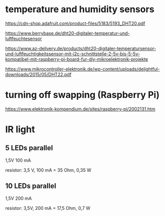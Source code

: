 # temperature and humidity sensors

https://cdn-shop.adafruit.com/product-files/5183/5193_DHT20.pdf

https://www.berrybase.de/dht20-digitaler-temperatur-und-luftfeuchtesensor

https://www.az-delivery.de/products/dht20-digitaler-temperatursensor-und-luftfeuchtigkeitssensor-mit-i2c-schnittstelle-2-5v-bis-5-5v-kompatibel-mit-raspberry-pi-board-fur-diy-mikroelektronik-projekte

https://www.mikrocontroller-elektronik.de/wp-content/uploads/delightful-downloads/2015/05/DHT22.pdf

# turning off swapping (Raspberry Pi)

https://www.elektronik-kompendium.de/sites/raspberry-pi/2002131.htm

# IR light

## 5 LEDs parallel

1,5V 100 mA

resistor: 3,5 V, 100 mA = 35 Ohm, 0,35 W

## 10 LEDs parallel

1,5V 200 mA

resistor: 3,5V, 200 mA = 17,5 Ohm, 0,7 W

